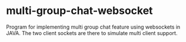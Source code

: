 # multi-group-chat-websocket
Program for implementing multi group chat feature using websockets in JAVA.
The two client sockets are there to simulate multi client support.
